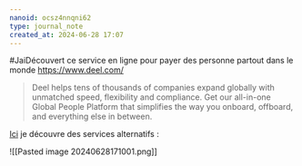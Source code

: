 ```yaml
---
nanoid: ocsz4nnqni62
type: journal_note
created_at: 2024-06-28 17:07
---
```

#JaiDécouvert ce service en ligne pour payer des personne partout dans le monde  https://www.deel.com/

> Deel helps tens of thousands of companies expand globally with unmatched speed, flexibility and compliance. Get our all-in-one Global People Platform that simplifies the way you onboard, offboard, and everything else in between.

[Ici](https://www.deel.com/deel-vs-competitors) je découvre des services alternatifs :

![[Pasted image 20240628171001.png]]
